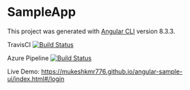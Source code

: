 # SampleApp

This project was generated with [Angular CLI](https://github.com/angular/angular-cli) version 8.3.3.

TravisCI [![Build Status](https://travis-ci.com/mukeshkmr776/angular-sample-ui.svg?branch=master)](https://travis-ci.com/mukeshkmr776/angular-sample-ui)

Azure Pipeline [![Build Status](https://dev.azure.com/mukeshkmr776/sample-project/_apis/build/status/mukeshkmr776.angular-sample-ui?branchName=master)](https://dev.azure.com/mukeshkmr776/sample-project/_build/latest?definitionId=1&branchName=master)

Live Demo: https://mukeshkmr776.github.io/angular-sample-ui/index.html#/login
